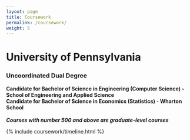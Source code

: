 ```yaml
---
layout: page
title: Coursework
permalink: /coursework/
weight: 5
---
```


# **University of Pennsylvania**
### Uncoordinated Dual Degree
**Candidate for Bachelor of Science in Engineering (Computer Science) - School of Engineering and Applied Science**<br>
**Candidate for Bachelor of Science in Economics (Statistics) - Wharton School**<br><br>
**<i>Courses with number 500 and above are graduate-level courses</i>**

<div class="row">
{% include coursework/timeline.html %}
</div>
